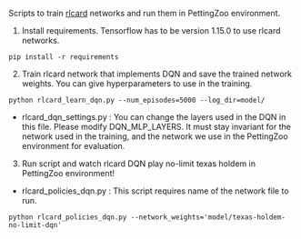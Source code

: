 Scripts to train [rlcard](https://github.com/datamllab/rlcard) networks and run them in PettingZoo environment.

1. Install requirements. Tensorflow has to be version 1.15.0 to use rlcard networks.
```
pip install -r requirements
```
2. Train rlcard network that implements DQN and save the trained network weights. You can give hyperparameters to use in the training. 
```
python rlcard_learn_dqn.py --num_episodes=5000 --log_dir=model/
```
* rlcard_dqn_settings.py : You can change the layers used in the DQN in this file. Please modify DQN_MLP_LAYERS. It must stay invariant for the network used in the training, and the network we use in the PettingZoo environment for evaluation.

3. Run script and watch rlcard DQN play no-limit texas holdem in PettingZoo environment!
* rlcard_policies_dqn.py : This script requires name of the network file to run.
```
python rlcard_policies_dqn.py --network_weights='model/texas-holdem-no-limit-dqn'
```